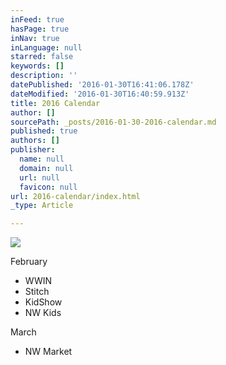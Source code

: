 ```yaml
---
inFeed: true
hasPage: true
inNav: true
inLanguage: null
starred: false
keywords: []
description: ''
datePublished: '2016-01-30T16:41:06.178Z'
dateModified: '2016-01-30T16:40:59.913Z'
title: 2016 Calendar
author: []
sourcePath: _posts/2016-01-30-2016-calendar.md
published: true
authors: []
publisher:
  name: null
  domain: null
  url: null
  favicon: null
url: 2016-calendar/index.html
_type: Article

---
```

![](https://the-grid-user-content.s3-us-west-2.amazonaws.com/bb231fc8-427e-4d63-afc1-30fab2a2cb62.JPG)

February

* WWIN
* Stitch
* KidShow
* NW Kids

March

* NW Market